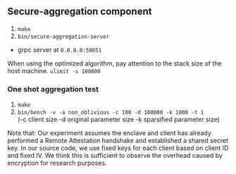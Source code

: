 ## Secure-aggregation component
1. `make`
2. `bin/secure-aggregation-server`   
- grpc server at `0.0.0.0:50051`


When using the optimized algorithm, pay attention to the stack size of the host machine. `ulimit -s 100000`

### One shot aggregation test
1. `make`
2. `bin/bench -v -a non_oblivious -c 100 -d 100000 -k 1000 -t 1`   
(-c client size -d original parameter size -k sparsified parameter size)



Note that: Our experiment assumes the enclave and client has already performed a Remote Attestation handshake and established a shared secret key. In our source code, we use fixed keys for each client based on client ID and fixed IV. We think this is sufficient to observe the overhead caused by encryption for research purposes.
